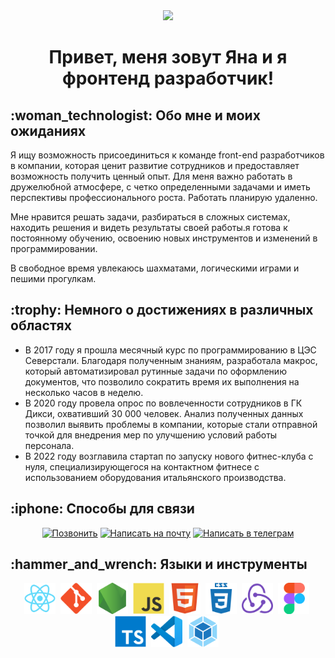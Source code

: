 <div align="center">
  <img height="120" src="https://i.pinimg.com/736x/33/20/50/332050958dd6ce50ede5ed5c14544bb2.jpg">
  <h1 align="center">Привет, меня зовут Яна и я фронтенд разработчик!</h1>
</div>
<div>
  <h2>:woman_technologist: Обо мне и моих ожиданиях</h2>
  <p>
Я ищу возможность присоединиться к команде front-end разработчиков в компании, которая ценит развитие сотрудников и предоставляет возможность получить ценный опыт. Для меня важно работать в дружелюбной атмосфере, с четко определенными задачами и иметь перспективы профессионального роста. Работать планирую удаленно.

Мне нравится решать задачи, разбираться в сложных системах, находить решения и видеть результаты своей работы.я готова к постоянному обучению, освоению новых инструментов и изменений в программировании.

В свободное время увлекаюсь шахматами, логическими играми и пешими прогулкам.
  </p>
  <h2>:trophy: Немного о достижениях в различных областях</h2>
 <ul>
   <li>
     В 2017 году я прошла месячный курс по программированию в ЦЭС Северстали. Благодаря полученным знаниям, разработала макрос, который автоматизировал рутинные задачи по оформлению документов, что позволило сократить время их выполнения на несколько часов в неделю.
   </li>
   <li>
     В 2020 году провела опрос по вовлеченности сотрудников в ГК Дикси, охвативший 30 000 человек. Анализ полученных данных позволил выявить проблемы в компании, которые стали отправной точкой для внедрения мер по улучшению условий работы персонала.
   </li>
   <li>
     В 2022 году возглавила стартап по запуску нового фитнес-клуба с нуля, специализирующегося на контактном фитнесе с использованием оборудования итальянского производства.
   </li>
 </ul>
 </div>
 <div>
  <h2>:iphone: Способы для связи</h2>
    <div align="center">
    <a href="tel:+79850791753"><img height="30" src="https://img.shields.io/badge/+79850791753-grey" alt="Позвонить"></a>
    <a href="mailto:yanochka.p.a@mail.ru"><img height="30" src="https://img.shields.io/badge/yanochka.p.a@mail.ru-white" alt="Написать на почту"></a>
    <a href="http://t.me/Y_Polyanskaya"><img height="30" src="https://img.shields.io/badge/Telegram-blue" alt="Написать в телеграм"></a>
 </div>
 <div>
   <h2>:hammer_and_wrench: Языки и инструменты</h2>
   <div align="center">
    <img height="50" width="50" src="https://github.com/devicons/devicon/blob/master/icons/react/react-original.svg" alt="react" title="react"/>&nbsp;
    <img height="50" width="50" src="https://github.com/devicons/devicon/blob/master/icons/git/git-original.svg" alt="git" title="git"/>&nbsp;
    <img height="50" width="50" src="https://github.com/devicons/devicon/blob/master/icons/nodejs/nodejs-original.svg" alt="nodejs" title="nodejs"/>&nbsp;
    <img height="50" width="50" src="https://github.com/devicons/devicon/blob/master/icons/javascript/javascript-original.svg" alt="javascript" title="javascript"/>&nbsp;
    <img height="50" width="50" src="https://github.com/devicons/devicon/blob/master/icons/html5/html5-original.svg" alt="html" title="html"/>&nbsp;
    <img height="50" width="50" src="https://github.com/devicons/devicon/blob/master/icons/css3/css3-plain-wordmark.svg" alt="css" title="css"/>&nbsp;
    <img height="50" width="50" src="https://github.com/devicons/devicon/blob/master/icons/redux/redux-original.svg" alt="redux" title="redux"/>&nbsp;
    <img height="50" width="50" src="https://github.com/devicons/devicon/blob/master/icons/figma/figma-original.svg" alt="figma" title="figma"/>&nbsp;
    <img height="50" width="50" src="https://github.com/devicons/devicon/blob/master/icons/typescript/typescript-original.svg" alt="typescript" title="typescript"/>&nbsp;
    <img height="50" width="50" src="https://github.com/devicons/devicon/blob/master/icons/vscode/vscode-original.svg" alt="vscode" title="vscode"/>&nbsp;
    <img height="50" width="50" src="https://github.com/devicons/devicon/blob/master/icons/webpack/webpack-original.svg" alt="webpack" title="webpack"/>&nbsp;
   </div>
 </div>

